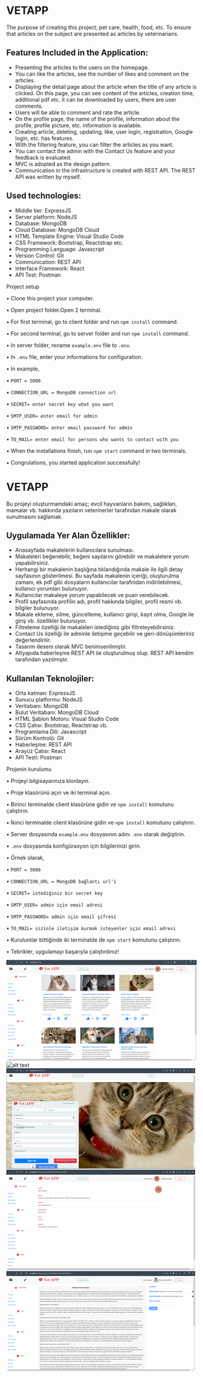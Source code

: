 # VETAPP

The purpose of creating this project; pet care, health, food, etc. To ensure that articles on the subject are presented as articles by veterinarians.

## Features Included in the Application:
* Presenting the articles to the users on the homepage.
* You can like the articles, see the number of likes and comment on the articles.
* Displaying the detail page about the article when the title of any article is clicked. On this page, you can see content of the articles, creation time, additional pdf etc. it can be downloaded by users,
there are user comments.
* Users will be able to comment and rate the article.
* On the profile page, the name of the profile, information about the profile, profile picture, etc. information is available.
* Creating article, deleting, updating, like, user login, registration, Google login, etc. has features.
* With the filtering feature, you can filter the articles as you want.
* You can contact the admin with the Contact Us feature and your feedback is evaluated.
* MVC is adopted as the design pattern.
* Communication in the infrastructure is created with REST API. The REST API was written by myself. 

 ## Used technologies:
* Middle tier: ExpressJS
* Server platform: NodeJS
* Database: MongoDB
* Cloud Database: MongoDB Cloud
* HTML Template Engine: Visual Studio Code
* CSS Framework: Bootstrap, Reactstrap etc.
* Programming Language: Javascript
* Version Control: Git
* Communication: REST API
* Interface Framework: React
* API Test: Postman 

Project setup

• Clone this project your computer.

• Open project folder.Open 2 terminal.

• For first terminal, go to client folder and run `npm install` command.

• For second terminal, go to server folder and run `npm install` command.

• In server folder, rename `example.env` file to `.env`.

• In `.env` file, enter your informations for configuration.

• In example,

• `PORT = 5000`

• `CONNECTION_URL = MongoDB connection url`

• `SECRET= enter secret key what you want`

• `SMTP_USER= enter email for admin`

• `SMTP_PASSWORD= enter email password for admin`

• `TO_MAIL= enter email for persons who wants to contact with you`

• When the installations finish, run `npm start` command in two terminals.

• Congrulations, you started application successfully!

# VETAPP

Bu projeyi oluşturmamdaki amaç; evcil hayvanların bakımı, sağlıkları, mamalar vb. hakkında yazıların veterinerler tarafından makale olarak sunulmasını sağlamak.

## Uygulamada Yer Alan Özellikler:
* Anasayfada makalelerin kullanıcılara sunulması.
* Makaleleri beğenebilir, beğeni sayılarını görebilir ve makalelere yorum yapabilirsiniz.
* Herhangi bir makalenin başlığına tıklandığında makale ile ilgili detay sayfasının gösterilmesi. Bu sayfada makalenin içeriği, oluşturulma zamanı, ek pdf gibi dosyaların kullanıcılar
tarafından indirilebilmesi, kullanıcı yorumları bulunuyor.
* Kullanıcılar makaleye yorum yapabilecek ve puan verebilecek.
* Profil sayfasında profilin adı, profil hakkında bilgiler, profil resmi vb. bilgiler bulunuyor.
* Makale ekleme, silme, güncelleme, kullanıcı girişi, kayıt olma, Google ile giriş vb. özellikler bulunuyor.
* Filtreleme özelliği ile makaleleri istediğiniz gibi filtreleyebilirsiniz.
* Contact Us özelliği ile adminle iletişime geçebilir ve geri-dönüşümleriniz değerlendirilir.
* Tasarım deseni olarak MVC benimsenilmiştir.
* Altyapıda haberleşme REST API ile oluşturulmuş olup. REST API kendim tarafından yazılmıştır.


## Kullanılan Teknolojiler:
* Orta katman: ExpressJS
* Sunucu platformu: NodeJS
* Veritabanı: MongoDB
* Bulut Veritabanı: MongoDB Cloud
* HTML Şablon Motoru: Visual Studio Code
* CSS Çatısı: Bootstrap, Reactstrap vb. 
* Programlama Dili: Javascript
* Sürüm Kontrolü: Git
* Haberleşme: REST API
* Arayüz Çatısı: React
* API Testi: Postman


Projenin kurulumu

• Projeyi bilgisayarınıza klonlayın.

• Proje klasörünü açın ve iki terminal açın.

• Birinci terminalde client klasörüne gidin ve `npm install` komutunu çalıştırın.

• İkinci terminalde client klasörüne gidin ve `npm install` komutunu çalıştırın.

• Server dosyasında `example.env` dosyasının adını `.env` olarak değiştirin.

• `.env` dosyasında konfigürasyon için bilgilerinizi girin.

• Örnek olarak,

• `PORT = 5000`

• `CONNECTION_URL = MongoDB bağlantı url'i`

• `SECRET= istediğiniz bir secret key`

• `SMTP_USER= admin için email adresi`

• `SMTP_PASSWORD= admin için email şifresi`

• `TO_MAIL= sizinle iletişim kurmak isteyenler için email adresi`

• Kurulumlar bittiğinde iki terminalde de `npm start` komutunu çalıştırın.

• Tebrikler, uygulamayı başarıyla çalıştırdınız!

![alt text](https://github.com/brknkosuncu/VetApp-MERN-FullStack/blob/master/server/images/vetAppAnaSayfa%20(2).png "resim 1")
![alt text](https://github.com/brknkosuncu/VetApp-MERN-FullStack/blob/master/server/images/vetAppGiri%C5%9F.png "resim 2")
![alt text](https://github.com/brknkosuncu/VetApp-MERN-FullStack/blob/master/server/images/vetAppKayitOl.png "resim 3")
![alt text](https://github.com/brknkosuncu/VetApp-MERN-FullStack/blob/master/server/images/vetAppProfil.png "resim 4")
![alt text](https://github.com/brknkosuncu/VetApp-MERN-FullStack/blob/master/server/images/vetAppProfilDetay.png "resim 5")
